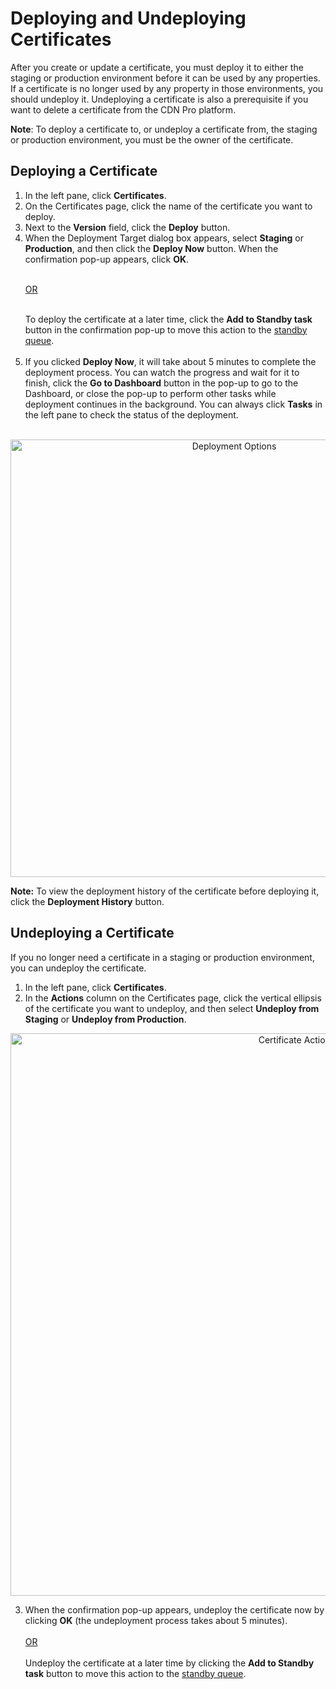 # Deploying and Undeploying Certificates

After you create or update a certificate, you must deploy it to either the staging or production environment before it can be used by any properties. If a certificate is no longer used by any property in those environments, you should undeploy it. Undeploying a certificate is also a prerequisite if you want to delete a certificate from the CDN Pro platform.

**Note**: To deploy a certificate to, or undeploy a certificate from, the staging or production environment, you must be the owner of the certificate.

## Deploying a Certificate

1. In the left pane, click **Certificates**. 
2. On the Certificates page, click the name of the certificate you want to deploy.
3. Next to the **Version** field, click the **Deploy** button.
4. When the Deployment Target dialog box appears, select **Staging** or **Production**, and then click the **Deploy Now** button. When the confirmation pop-up appears, click **OK**. <br><br><u><p>OR</br></br></u></li>To deploy the certificate at a later time, click the **Add to Standby task** button in the confirmation pop-up to move this action to the [standby queue](<docs/../../tasks/standby-tasks.md>).<br><br><li>If you clicked **Deploy Now**, it will take about 5 minutes to complete the deployment process. You can watch the progress and wait for it to finish, click the **Go to Dashboard** button in the pop-up to go to the Dashboard, or close the pop-up to perform other tasks while deployment continues in the background. You can always click **Tasks** in the left pane to check the status of the deployment.</br></br></li>
<p align="center"><img src="/docs/resources/images/certificates/certificate-deployment-options.png" alt="Deployment Options" width="700"></p>

<strong>Note:</strong> To view the deployment history of the certificate before deploying it, click the **Deployment History** button. 



## Undeploying a Certificate

If you no longer need a certificate in a staging or production environment, you can undeploy the certificate.

1. In the left pane, click **Certificates**.
2. In the **Actions** column on the Certificates page, click the vertical ellipsis of the certificate you want to undeploy, and then select **Undeploy from Staging** or **Undeploy from Production**.
<p align="center"><img src="/docs/resources/images/certificates/certificate-actions.png" alt="Certificate Actions" width="900"></p>

3. When the confirmation pop-up appears, undeploy the certificate now by clicking <strong>OK</strong> (the undeployment process takes about 5 minutes).<br><br><u>OR</u> <br><br>Undeploy the certificate at a later time by clicking the **Add to Standby task** button to move this action to the [standby queue](<docs/../../tasks/standby-tasks.md>).</br></br>